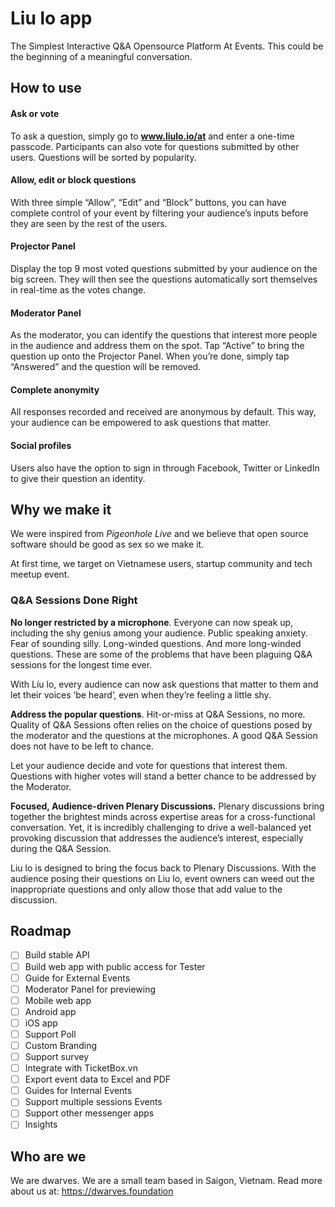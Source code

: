 # Liu lo app

The Simplest Interactive Q&amp;A Opensource Platform At Events. This could be the beginning of a meaningful conversation.

## How to use

#### Ask or vote
To ask a question, simply go to **www.liulo.io/at** and enter a one-time passcode. Participants can also vote for questions submitted by other users. Questions will be sorted by popularity.

#### Allow, edit or block questions
With three simple “Allow”, “Edit” and “Block” buttons, you can have complete control of your event by filtering your audience’s inputs before they are seen by the rest of the users.

#### Projector Panel
Display the top 9 most voted questions submitted by your audience on the big screen. They will then see the questions automatically sort themselves in real-time as the votes change.

#### Moderator Panel
As the moderator, you can identify the questions that interest more people in the audience and address them on the spot. Tap “Active” to bring the question up onto the Projector Panel. When you’re done, simply tap “Answered” and the question will be removed.

#### Complete anonymity
All responses recorded and received are anonymous by default. This way, your audience can be empowered to ask questions that matter.

#### Social profiles
Users also have the option to sign in through Facebook, Twitter or LinkedIn to give their question an identity.

## Why we make it

We were inspired from *Pigeonhole Live* and we believe that open source software should be good as sex so we make it. 

At first time, we target on Vietnamese users, startup community and tech meetup event.

### Q&A Sessions Done Right

**No longer restricted by a microphone**. Everyone can now speak up, including the shy genius among your audience.
Public speaking anxiety. Fear of sounding silly. Long-winded questions. And more long-winded questions. These are some of the problems that have been plaguing Q&A sessions for the longest time ever.

With Líu lo, every audience can now ask questions that matter to them and let their voices ‘be heard’, even when they’re feeling a little shy.

**Address the popular questions**. Hit-or-miss at Q&A Sessions, no more.
Quality of Q&A Sessions often relies on the choice of questions posed by the moderator and the questions at the microphones. A good Q&A Session does not have to be left to chance.

Let your audience decide and vote for questions that interest them. Questions with higher votes will stand a better chance to be addressed by the Moderator.

**Focused, Audience-driven Plenary Discussions.**
Plenary discussions bring together the brightest minds across expertise areas for a cross-functional conversation. Yet, it is incredibly challenging to drive a well-balanced yet provoking discussion that addresses the audience’s interest, especially during the Q&A Session.

Liu lo is designed to bring the focus back to Plenary Discussions. With the audience posing their questions on Liu lo, event owners can weed out the inappropriate questions and only allow those that add value to the discussion.

## Roadmap

- [ ] Build stable API
- [ ] Build web app with public access for Tester
- [ ] Guide for External Events
- [ ] Moderator Panel for previewing
- [ ] Mobile web app
- [ ] Android app
- [ ] iOS app
- [ ] Support Poll
- [ ] Custom Branding
- [ ] Support survey
- [ ] Integrate with TicketBox.vn
- [ ] Export event data to Excel and PDF
- [ ] Guides for Internal Events
- [ ] Support multiple sessions Events
- [ ] Support other messenger apps
- [ ] Insights

## Who are we

We are dwarves. We are a small team based in Saigon, Vietnam. Read more about us at: https://dwarves.foundation
